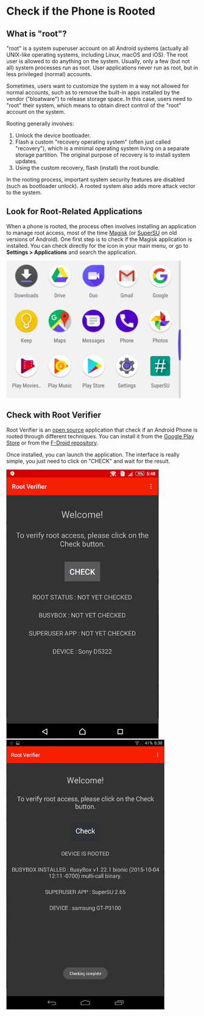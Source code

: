# Check if the Phone is Rooted

## What is "root"?

"root" is a system superuser account on all Android systems (actually all UNIX-like operating systems, including Linux, macOS and iOS). The root user is allowed to do anything on the system. Usually, only a few (but not all) system processes run as root. User applications never run as root, but in less privileged (normal) accounts.

Sometimes, users want to customize the system in a way not allowed for normal accounts, such as to remove the built-in apps installed by the vendor ("bloatware") to release storage space. In this case, users need to "root" their system, which means to obtain direct control of the "root" account on the system.

Rooting generally involves:

1. Unlock the device bootloader.
2. Flash a custom "recovery operating system" (often just called "recovery"), which is a minimal operating system living on a separate storage partition. The original purpose of recovery is to install system updates.
3. Using the custom recovery, flash (install) the root bundle.

In the rooting process, important system security features are disabled (such as bootloader unlock). A rooted system also adds more attack vector to the system.

## Look for Root-Related Applications

When a phone is rooted, the process often involves installing an application to manage root access, most of the time [Magisk](https://github.com/topjohnwu/Magisk) (or [SuperSU](http://www.supersu.com) on old versions of Android). One first step is to check if the Magisk application is installed. You can check directly for the icon in your main menu, or go to **Settings > Applications** and search the application.

![](../img/supersu.png)

## Check with Root Verifier

Root Verifier is an [open source](https://github.com/abcdjdj/RootVerifier-APP) application that check if an Android Phone is rooted through different techniques. You can install it from the [Google Play Store](https://play.google.com/store/apps/details?id=com.abcdjdj.rootverifier) or from the [F-Droid repository](https://f-droid.org/packages/com.abcdjdj.rootverifier/).

Once installed, you can launch the application. The interface is really simple, you just need to click on "CHECK" and wait for the result.

![](../img/rootverifier1.png) ![](../img/rootverifier2.png)
